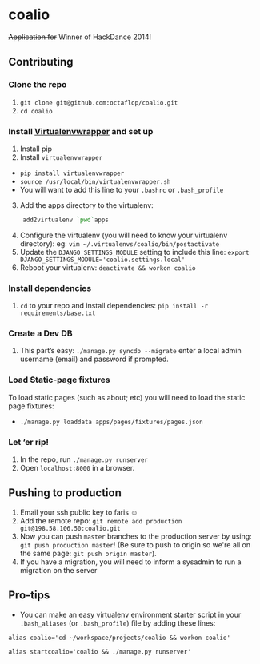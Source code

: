 # coalio

~~Application for~~ Winner of HackDance 2014!

## Contributing

### Clone the repo

1. `git clone git@github.com:octaflop/coalio.git`
2. `cd coalio`

### Install [Virtualenvwrapper](http://virtualenvwrapper.readthedocs.org/en/latest/) and set up

1. Install pip
2. Install `virtualenvwrapper`
  * `pip install virtualenvwrapper`
  * `source /usr/local/bin/virtualenvwrapper.sh`
  * You will want to add this line to your `.bashrc` or `.bash_profile`
3. Add the apps directory to the virtualenv: 
```bash
    add2virtualenv `pwd`apps 
```
4. Configure the virtualenv (you will need to know your virtualenv directory):
eg: `vim ~/.virtualenvs/coalio/bin/postactivate`
5. Update the `DJANGO_SETTINGS_MODULE` setting to include this line:
`export DJANGO_SETTINGS_MODULE='coalio.settings.local'`
6. Reboot your virtualenv: `deactivate && workon coalio`

### Install dependencies

1. `cd` to your repo and install dependencies: `pip install -r requirements/base.txt`

### Create a Dev DB

1. This part’s easy: `./manage.py syncdb --migrate` enter a local admin username (email) and password if prompted.

### Load Static-page fixtures

To load static pages (such as about; etc) you will need to load the static page fixtures:

* `./manage.py loaddata apps/pages/fixtures/pages.json`

### Let ‘er rip!

1. In the repo, run `./manage.py runserver`
2. Open `localhost:8000` in a browser.

## Pushing to production

1. Email your ssh public key to faris ☺
2. Add the remote repo: `git remote add production git@198.58.106.50:coalio.git`
3. Now you can push `master` branches to the production server by using: `git push production master`! (Be sure to push to origin so we're all on the same page: `git push origin master`).
4. If you have a migration, you will need to inform a sysadmin to run a migration on the server


## Pro-tips

* You can make an easy virtualenv environment starter script in your `.bash_aliases` (or `.bash_profile`) file by adding these lines:
```
alias coalio='cd ~/workspace/projects/coalio && workon coalio'

alias startcoalio='coalio && ./manage.py runserver'
```
